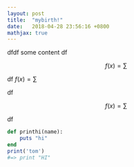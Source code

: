 ```yaml
---
layout: post
title:  "mybirth!"
date:   2018-04-28 23:56:16 +0800
mathjax: true
---
```

dfdf
some content
df

$$
f(x)=\sum
$$

df
$f(x)=\sum$

df

$$
f(x)=\sum
$$

df


```ruby
def printhi(name):
    puts "hi"
end
print('tom')
#=> print "HI"
```
